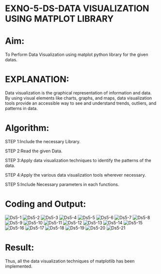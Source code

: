# EXNO-5-DS-DATA VISUALIZATION USING MATPLOT LIBRARY

# Aim:
  To Perform Data Visualization using matplot python library for the given datas.

# EXPLANATION:
Data visualization is the graphical representation of information and data. By using visual elements like charts, graphs, and maps, data visualization tools provide an accessible way to see and understand trends, outliers, and patterns in data.

# Algorithm:
STEP 1:Include the necessary Library.

STEP 2:Read the given Data.

STEP 3:Apply data visualization techniques to identify the patterns of the data.

STEP 4:Apply the various data visualization tools wherever necessary.

STEP 5:Include Necessary parameters in each functions.

# Coding and Output:
![Ds5-1](https://github.com/user-attachments/assets/df0c6958-d6d6-4226-a54a-f02f3a585762)
![Ds5-2](https://github.com/user-attachments/assets/bf6d08bc-260b-4436-a997-527c3775840b)
![Ds5-3](https://github.com/user-attachments/assets/c8c2f93b-9a0f-4d7a-b165-13307d61d04d)
![Ds5-4](https://github.com/user-attachments/assets/cf59e1cd-ef76-4ed7-9afc-c6df844140bf)
![Ds5-5](https://github.com/user-attachments/assets/8fa7fff8-384c-48a9-9e7f-96c7165ca99c)
![Ds5-6](https://github.com/user-attachments/assets/b7dd7239-c810-445c-86cb-7983de7850e3)
![Ds5-7](https://github.com/user-attachments/assets/5b8b4423-ae82-4e53-8fe0-b37df4be71ec)
![Ds5-8](https://github.com/user-attachments/assets/b7993efa-639d-4f9e-8815-b25504a210bd)
![Ds5-9](https://github.com/user-attachments/assets/eeffcb09-e4e4-4ab8-b3b1-c6a859d357cc)
![Ds5-10](https://github.com/user-attachments/assets/7b8e882a-7343-4100-9e33-7eebc6e8de62)
![Ds5-11](https://github.com/user-attachments/assets/c701f60b-3044-444c-a725-8bf0e3fb9c1b)
![Ds5-12](https://github.com/user-attachments/assets/dd09a492-f41b-418a-be74-894d67e2080c)
![Ds5-13](https://github.com/user-attachments/assets/317f9fcb-b4bd-46b6-a087-b340ea4ec624)
![Ds5-14](https://github.com/user-attachments/assets/be645e1d-9744-4a3d-b289-583d4507c8a1)
![Ds5-15](https://github.com/user-attachments/assets/185623c7-398c-4d47-9e80-c112ca4881db)
![Ds5-16](https://github.com/user-attachments/assets/ce0886eb-3514-47cb-9a03-47009381d1fa)
![Ds5-17](https://github.com/user-attachments/assets/deb9ce96-ca03-4f43-bca8-f2f71ffc287b)
![Ds5-18](https://github.com/user-attachments/assets/23cb95ad-8f66-4701-9098-82b682efc80d)
![Ds5-19](https://github.com/user-attachments/assets/d393a2a0-accd-460f-a1fa-1f6e64cfa473)
![Ds5-20](https://github.com/user-attachments/assets/b5dde4ca-58c9-414c-8af3-69ccf2e19423)
![Ds5-21](https://github.com/user-attachments/assets/1853e2b9-829a-41f2-a08e-c7d0fc41d45f)


# Result:
 Thus, all the data visualization techniques of matplotlib has been implemented.
